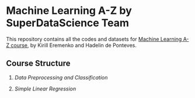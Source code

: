 # Machine Learning A-Z by SuperDataScience Team

This repository contains all the codes and datasets for [Machine Learning A-Z course](https://www.udemy.com/machinelearning/), by Kirill Eremenko and Hadelin de Ponteves.

## Course Structure

1. *Data Preprocessing and Classification*

2. *Simple Linear Regression*
